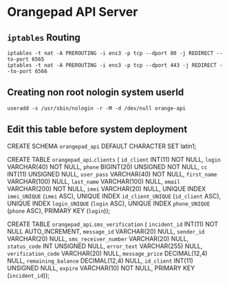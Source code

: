 # Orangepad API Server

## `iptables` Routing
```
iptables -t nat -A PREROUTING -i ens3 -p tcp --dport 80 -j REDIRECT --to-port 6565
iptables -t nat -A PREROUTING -i ens3 -p tcp --dport 443 -j REDIRECT --to-port 6566
```
## Creating non root nologin system userId
`useradd -s /usr/sbin/nologin -r -M -d /dev/null orange-api`


## Edit this table before system deployment

CREATE SCHEMA `orangepad_api` DEFAULT CHARACTER SET latin1;

CREATE TABLE `orangepad_api`.`clients` (
  `id_client` INT(11) NOT NULL,
  `login` VARCHAR(40) NOT NULL,
  `phone` BIGINT(20) UNSIGNED NOT NULL,
  `cc` INT(11) UNSIGNED NULL,
  `user_pass` VARCHAR(40) NOT NULL,
  `first_name` VARCHAR(100) NULL,
  `last_name` VARCHAR(100) NULL,
  `email` VARCHAR(200) NOT NULL,
  `imei` VARCHAR(20) NULL,
  UNIQUE INDEX `imei_UNIQUE` (`imei` ASC),
  UNIQUE INDEX `id_client_UNIQUE` (`id_client` ASC),
  UNIQUE INDEX `login_UNIQUE` (`login` ASC),
  UNIQUE INDEX `phone_UNIQUE` (`phone` ASC),
  PRIMARY KEY (`login`));

CREATE TABLE `orangepad_api`.`sms_verification` (
  `incident_id` INT(11) NOT NULL AUTO_INCREMENT,
  `message_id` VARCHAR(20) NULL,
  `sender_id` VARCHAR(20) NULL,
  `sms_receiver_number` VARCHAR(20) NULL,
  `status_code` INT UNSIGNED NULL,
  `error_text` VARCHAR(255) NULL,
  `verification_code` VARCHAR(20) NULL,
  `message_price` DECIMAL(12,4) NULL,
  `remaining_balance` DECIMAL(12,4) NULL,
  `id_client` INT(11) UNSIGNED NULL,
  `expire` VARCHAR(10) NOT NULL,
  PRIMARY KEY (`incident_id`));
